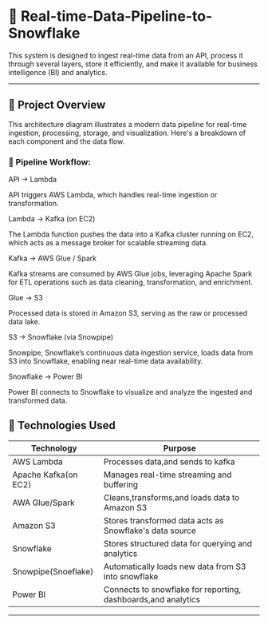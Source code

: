# 📄 Real-time-Data-Pipeline-to-Snowflake

This system is designed to ingest real-time data from an API, process it through several layers, store it efficiently, and make it available for business intelligence (BI) and analytics.

---

## 🧠 Project Overview

This architecture diagram illustrates a modern data pipeline for real-time ingestion, processing, storage, and visualization. Here's a breakdown of each component and the data flow.


### 🔁 Pipeline Workflow:

API → Lambda

API triggers AWS Lambda, which handles real-time ingestion or transformation.

Lambda → Kafka (on EC2)

The Lambda function pushes the data into a Kafka cluster running on EC2, which acts as a message broker for scalable streaming data.

Kafka → AWS Glue / Spark

Kafka streams are consumed by AWS Glue jobs, leveraging Apache Spark for ETL operations such as data cleaning, transformation, and enrichment.

Glue → S3

Processed data is stored in Amazon S3, serving as the raw or processed data lake.

S3 → Snowflake (via Snowpipe)

Snowpipe, Snowflake’s continuous data ingestion service, loads data from S3 into Snowflake, enabling near real-time data availability.

Snowflake → Power BI

Power BI connects to Snowflake to visualize and analyze the ingested and transformed data.


## 🚀 Technologies Used

| Technology             | Purpose                                                      |
|-------------------     |--------------------------------------------------------------|
| AWS Lambda             | Processes data,and sends to kafka                            |
| Apache Kafka(on EC2)   | Manages real-time streaming and buffering                    |
| AWA Glue/Spark         | Cleans,transforms,and loads data to Amazon S3                |
| Amazon S3              | Stores transformed data acts as Snowflake's data source      |
| Snowflake              | Stores structured data for querying and analytics            |
| Snowpipe(Snoeflake)    | Automatically loads new data from S3 into snowflake          |
| Power BI               | Connects to snowflake for reporting, dashboards,and analytics|

---

